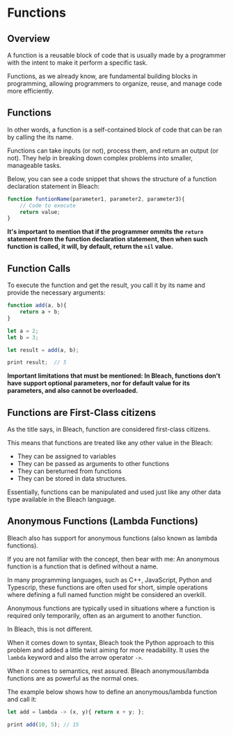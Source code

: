 # Functions

## Overview
A function is a reusable block of code that is usually made by a programmer with the intent to make it perform a specific task.

Functions, as we already know, are fundamental building blocks in programming, allowing programmers to organize, reuse, and manage code more efficiently.


## Functions
In other words, a function is a self-contained block of code that can be ran by calling the its name.

Functions can take inputs (or not), process them, and return an output (or not). They help in breaking down complex problems into smaller, manageable tasks.

Below, you can see a code snippet that shows the structure of a function declaration statement in Bleach:
```ts
function funtionName(parameter1, parameter2, parameter3){
    // Code to execute
    return value;
}
```

__It's important to mention that if the programmer ommits the ```return``` statement from the function declaration statement, then when such function is called, it will, by default, return the ```nil``` value.__


## Function Calls
To execute the function and get the result, you call it by its name and provide the necessary arguments:
```ts
function add(a, b){
    return a + b;
}

let a = 2;
let b = 3;

let result = add(a, b);

print result;  // 5
```

__Important limitations that must be mentioned: In Bleach, functions don't have support optional parameters, nor for default value for its parameters, and also cannot be overloaded.__


## Functions are First-Class citizens
As the title says, in Bleach, function are considered first-class citizens.

This means that functions are treated like any other value in the Bleach:
  * They can be assigned to variables
  * They can be passed as arguments to other functions
  * They can bereturned from functions
  * They can be stored in data structures.
  
Essentially, functions can be manipulated and used just like any other data type available in the Bleach language.


## Anonymous Functions (Lambda Functions)
Bleach also has support for anonymous functions (also known as lambda functions).

If you are not familiar with the concept, then bear with me: An anonymous function is a function that is defined without a name.

In many programming languages, such as C++, JavaScript, Python and Typescrip, these functions are often used for short, simple operations where defining a full named function might be considered an overkill.

Anonymous functions are typically used in situations where a function is required only temporarily, often as an argument to another function.

In Bleach, this is not different.

When it comes down to syntax, Bleach took the Python approach to this problem and added a little twist aiming for more readability. It uses the ```lambda``` keyword and also the arrow operator ```->```.

When it comes to semantics, rest assured. Bleach anonymous/lambda functions are as powerful as the normal ones.

The example below shows how to define an anonymous/lambda function and call it:
```ts
let add = lambda -> (x, y){ return x + y; };

print add(10, 5); // 15
```